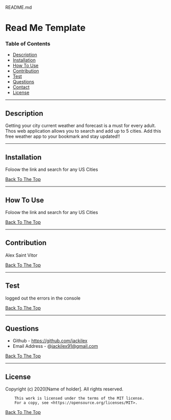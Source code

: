 README.md
# Read Me Template

### Table of Contents
- [Description](#description)
- [Installation](#how-to-use)
- [How To Use](#how-to-use)
- [Contribution](#contribution)
- [Test](#test)
- [Questions](#questions)
- [Contact](#contact)
- [License](#license)

---

## Description
Getting your city current weather and forecast is a must for every adult. Thos web application allows you to search and add up to 5 cities. Add this free weather app to your bookmark and stay updated!!


---
## Installation
Foloow the link and search for any US Cities


[Back To The Top](#read-me-template)

---

## How To Use
Foloow the link and search for any US Cities

[Back To The Top](#read-me-template)

---
## Contribution
Alex Saint Vitor

[Back To The Top](#read-me-template)

---

## Test
logged out the errors in the console

[Back To The Top](#read-me-template)

---

## Questions
- Github - https://github.com/jackilex
- Email Address - @jackilex91@gmail.com

[Back To The Top](#read-me-template)

---

## License
Copyright (c) 2020[Name of holder]. All rights reserved.
        
        This work is licensed under the terms of the MIT license.  
        For a copy, see <https://opensource.org/licenses/MIT>.

[Back To The Top](#read-me-template)
